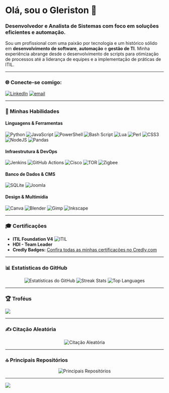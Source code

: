 # Olá, sou o Gleriston 👋

### Desenvolvedor e Analista de Sistemas com foco em soluções eficientes e automação.

Sou um profissional com uma paixão por tecnologia e um histórico sólido em **desenvolvimento de software**, **automação** e **gestão de TI**. Minha experiência abrange desde o desenvolvimento de scripts para otimização de processos até a liderança de equipes e a implementação de práticas de ITIL.

---

### 🌐 Conecte-se comigo:

[![LinkedIn](https://img.shields.io/badge/LinkedIn-%230077B5.svg?logo=linkedin&logoColor=white)](https://linkedin.com/in/gleristonsampaio) [![email](https://img.shields.io/badge/Email-D14836?logo=gmail&logoColor=white)](mailto:gleristonsampaio@gmail.com)

---

### 🚀 Minhas Habilidades

#### Linguagens & Ferramentas
![Python](https://img.shields.io/badge/python-3670A0?style=for-the-badge&logo=python&logoColor=ffdd54) ![JavaScript](https://img.shields.io/badge/javascript-%23323330.svg?style=for-the-badge&logo=javascript&logoColor=%23F7DF1E) ![PowerShell](https://img.shields.io/badge/PowerShell-%235391FE.svg?style=for-the-badge&logo=powershell&logoColor=white) ![Bash Script](https://img.shields.io/badge/bash_script-%23121011.svg?style=for-the-badge&logo=gnu-bash&logoColor=white) ![Lua](https://img.shields.io/badge/lua-%232C2D72.svg?style=for-the-badge&logo=lua&logoColor=white) ![Perl](https://img.shields.io/badge/perl-%2339457E.svg?style=for-the-badge&logo=perl&logoColor=white) ![CSS3](https://img.shields.io/badge/css3-%231572B6.svg?style=for-the-badge&logo=css3&logoColor=white) ![NodeJS](https://img.shields.io/badge/node.js-6DA55F?style=for-the-badge&logo=node.js&logoColor=white) ![Pandas](https://img.shields.io/badge/pandas-%23150458.svg?style=for-the-badge&logo=pandas&logoColor=white)

#### Infraestrutura & DevOps
![Jenkins](https://img.shields.io/badge/jenkins-%232C5263.svg?style=for-the-badge&logo=jenkins&logoColor=white) ![GitHub Actions](https://img.shields.io/badge/github%20actions-%232671E5.svg?style=for-the-badge&logo=githubactions&logoColor=white) ![Cisco](https://img.shields.io/badge/cisco-%23049fd9.svg?style=for-the-badge&logo=cisco&logoColor=black) ![TOR](https://img.shields.io/badge/tor-%237E4798.svg?style=for-the-badge&logo=tor-project&logoColor=white) ![Zigbee](https://img.shields.io/badge/zigbee-%23EB0443.svg?style=for-the-badge&logo=zigbee&logoColor=white)

#### Banco de Dados & CMS
![SQLite](https://img.shields.io/badge/sqlite-%2307405e.svg?style=for-the-badge&logo=sqlite&logoColor=white) ![Joomla](https://img.shields.io/badge/joomla-%235091CD.svg?style=for-the-badge&logo=joomla&logoColor=white)

#### Design & Multimídia
![Canva](https://img.shields.io/badge/Canva-%2300C4CC.svg?style=for-the-badge&logo=Canva&logoColor=white) ![Blender](https://img.shields.io/badge/blender-%23F5792A.svg?style=for-the-badge&logo=blender&logoColor=white) ![Gimp](https://img.shields.io/badge/Gimp-657D8B?style=for-the-badge&logo=gimp&logoColor=FFFFFF) ![Inkscape](https://img.shields.io/badge/Inkscape-e0e0e0?style=for-the-badge&logo=inkscape&logoColor=080A13)

---

### 🎓 Certificações

* **ITIL Foundation V4** ![ITIL](https://www.peoplecert.org/-/media/peoplecert/images/candidate/logos-shadow/itil_icon.svg?h=20&w=20&hash=E1B191393D73CA5CB3335F6220968C9C)
* **HDI - Team Leader**
* **Credly Badges:** [Confira todas as minhas certificações no Credly.com](https://www.credly.com/users/gleriston/badges)

---

### 📊 Estatísticas do GitHub

<p align="center">
  <img src="https://github-readme-stats.vercel.app/api?username=gleriston&theme=dark&hide_border=false&include_all_commits=true&count_private=true" alt="Estatísticas do GitHub" />
  <img src="https://nirzak-streak-stats.vercel.app/?user=gleriston&theme=dark&hide_border=false" alt="Streak Stats" />
  <img src="https://github-readme-stats.vercel.app/api/top-langs/?username=gleriston&theme=dark&hide_border=false&include_all_commits=true&count_private=true&layout=compact" alt="Top Languages" />
</p>

---

### 🏆 Troféus

  ![](https://github-profile-trophy.vercel.app/?username=gleriston&theme=radical&no-frame=false&no-bg=true&margin-w=4)


---

### ✍️ Citação Aleatória

<p align="center">
  <img src="https://quotes-github-readme.vercel.app/api?type=horizontal&theme=radical" alt="Citação Aleatória" />
</p>

---

### 🔝 Principais Repositórios

<p align="center">
  <img src="https://github-contributor-stats.vercel.app/api?username=gleriston&limit=5&theme=dark&combine_all_yearly_contributions=true" alt="Principais Repositórios" />
</p>

---

[![](https://visitcount.itsvg.in/api?id=gleriston&icon=0&color=0)](https://visitcount.itsvg.in)
